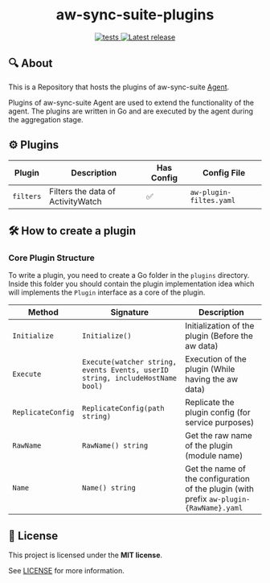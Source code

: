 <h1 align="center">aw-sync-suite-plugins</h1>
<p align="center">

   <a href="https://github.com/phrp720/aw-sync-suite-plugins/actions/workflows/tests.yaml?query=branch%3Amain">
    <img title="Tests" src="https://github.com/phrp720/aw-sync-suite-plugins/actions/workflows/tests.yaml/badge.svg?branch=main" alt="tests"/>
  </a>

  <a href="https://github.com/phrp720/aw-sync-suite-plugins/releases">
    <img title="Latest release" src="https://img.shields.io/github/v/release/phrp720/aw-sync-suite-plugins" alt="Latest release">
  </a>
</p>

## 🔍 About
This is a Repository that hosts the plugins of aw-sync-suite [Agent](https://github.com/phrp720/aw-sync-suite/blob/master/aw-sync-agent/README.md).

Plugins of aw-sync-suite Agent are used to extend the functionality of the agent. The plugins are written in Go and are executed by the agent during the aggregation stage.

## ⚙️ Plugins


| Plugin    | Description                       | Has Config | Config File             |
|-----------|-----------------------------------|------------|-------------------------|
| `filters` | Filters the data of ActivityWatch | ✅          | `aw-plugin-filtes.yaml` |



## 🛠️ How to create a plugin

### Core Plugin Structure

To write a plugin, you need to create a Go folder in the `plugins` directory.
Inside this  folder you should contain the plugin implementation idea which will implements the `Plugin` interface as a core of the plugin.



| Method            | Signature                                                                     | Description                                                                             |
|-------------------|-------------------------------------------------------------------------------|-----------------------------------------------------------------------------------------|
| `Initialize`      | `Initialize()`                                                                | Initialization of the plugin  (Before the aw data)                                      |
| `Execute`         | `Execute(watcher string, events Events, userID string, includeHostName bool)` | Execution of the plugin (While having the aw data)                                      |
| `ReplicateConfig` | `ReplicateConfig(path string)`                                                | Replicate the plugin config (for service purposes)                                      |
| `RawName`         | `RawName() string`                                                            | Get the raw name of the plugin (module name)                                            |
| `Name`            | `Name() string`                                                               | Get the name of the configuration of the plugin (with prefix `aw-plugin-{RawName}.yaml` |


## 📝 License

This project is licensed under the **MIT license**.

See [LICENSE](https://github.com/phrp720/aw-sync-suite/blob/master/LICENSE) for more information.